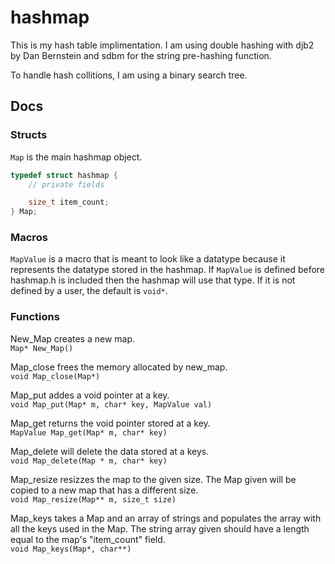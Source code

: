 # hashmap

This is my hash table implimentation.
I am using double hashing with djb2 by Dan Bernstein and sdbm for the string pre-hashing function.

To handle hash collitions, I am using a binary search tree.

## Docs
### Structs
`Map` is the main hashmap object.
```c
typedef struct hashmap {
	// private fields

	size_t item_count;
} Map;
```

### Macros
`MapValue` is a macro that is meant to look like a datatype because it represents
the datatype stored in the hashmap. If `MapValue` is defined before hashmap.h is
included then the hashmap will use that type. If it is not defined by a user, the
default is `void*`.

### Functions
New_Map creates a new map.<br>
`Map* New_Map()`

Map_close frees the memory allocated by new_map.<br>
`void Map_close(Map*)`

Map_put addes a void pointer at a key.<br>
`void Map_put(Map* m, char* key, MapValue val)`

Map_get returns the void pointer stored at a key.<br>
`MapValue Map_get(Map* m, char* key)`

Map_delete will delete the data stored at a keys.<br>
`void Map_delete(Map * m, char* key)`

Map_resize resizzes the map to the given size. The Map given will be copied
to a new map that has a different size.<br>
`void Map_resize(Map** m, size_t size)`

Map_keys takes a Map and an array of strings and populates the array with
all the keys used in the Map.
The string array given should have a length equal to the map's "item_count"
field.<br>
`void Map_keys(Map*, char**)`

